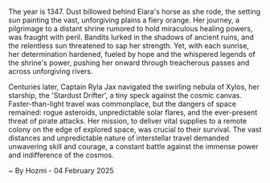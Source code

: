 
The year is 1347.  Dust billowed behind Elara's horse as she rode, the setting sun painting the vast, unforgiving plains a fiery orange.  Her journey, a pilgrimage to a distant shrine rumored to hold miraculous healing powers, was fraught with peril.  Bandits lurked in the shadows of ancient ruins, and the relentless sun threatened to sap her strength. Yet, with each sunrise, her determination hardened, fueled by hope and the whispered legends of the shrine's power, pushing her onward through treacherous passes and across unforgiving rivers.

Centuries later, Captain Ryla Jax navigated the swirling nebula of Xylos, her starship, the 'Stardust Drifter', a tiny speck against the cosmic canvas.  Faster-than-light travel was commonplace, but the dangers of space remained: rogue asteroids, unpredictable solar flares, and the ever-present threat of pirate attacks.  Her mission, to deliver vital supplies to a remote colony on the edge of explored space, was crucial to their survival.  The vast distances and unpredictable nature of interstellar travel demanded unwavering skill and courage, a constant battle against the immense power and indifference of the cosmos.

~ By Hozmi - 04 February 2025
